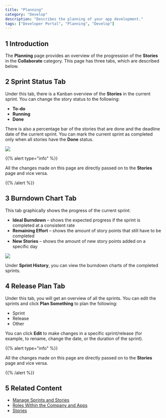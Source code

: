 ```yaml
---
title: "Planning"
category: "Develop"
description: "Describes the planning of your app development."
tags: ["Developer Portal", "Planning", "Develop"]
---
```


## 1 Introduction

The **Planning** page provides an overview of the progression of the **Stories** in the **Collaborate** category. This page has three tabs, which are described below.

## 2 Sprint Status Tab

Under this tab, there is a Kanban overview of the **Stories** in the current sprint. You can change the story status to the following:

* **To-do**
* **Running**
* **Done**

There is also a percentage bar of the stories that are done and the deadline date of the current sprint. You can mark the current sprint as completed only when all stories have the **Done** status.

![](attachments/sprintstatus.jpg)

{{% alert type="info" %}}

All the changes made on this page are directly passed on to the **Stories** page and vice versa.

{{% /alert %}}

## 3 Burndown Chart Tab

This tab graphically shows the progress of the current sprint:

* **Ideal Burndown** – shows the expected progress if the sprint is completed at a consistent rate
* **Remaining Effort** – shows the amount of story points that still have to be completed
* **New Stories** – shows the amount of new story points added on a specific day

![](attachments/burndownchart.png)

Under **Sprint History**, you can view the burndown charts of the completed sprints.

## 4 Release Plan Tab

Under this tab, you will get an overview of all the sprints. You can edit the sprints and click **Plan Something** to plan the following:

* Sprint
* Release
* Other

You can click **Edit** to make changes in a specific sprint/release (for example, to rename, change the date, or the duration of the sprint).

{{% alert type="info" %}}

All the changes made on this page are directly passed on to the **Stories** page and vice versa.

{{% /alert %}}

## 5 Related Content

* [Manage Sprints and Stories](/developerportal/howto/managing-your-application-requirements-with-mendix)
* [Roles Within the Company and Apps](/developerportal/general/roles)
* [Stories](/developerportal/collaborate/stories)
